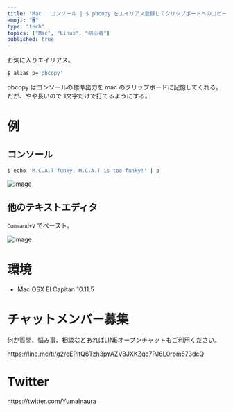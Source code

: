 ```yaml
---
title: "Mac | コンソール | $ pbcopy をエイリアス登録してクリップボードへのコピーを簡単に"
emoji: "🖥"
type: "tech"
topics: ["Mac", "Linux", "初心者"]
published: true
---
```


お気に入りエイリアス。

```bash
$ alias p='pbcopy'
```

pbcopy はコンソールの標準出力を mac のクリップボードに記憶してくれる。
だが、やや長いので 1文字だけで打てるようにする。

# 例

## コンソール

```bash
$ echo 'M.C.A.T funky! M.C.A.T is too funky!' | p
```

![image](https://qiita-image-store.s3.amazonaws.com/0/89618/f8f07a55-9e45-30fa-29af-efb0db3b6b79.png)

## 他のテキストエディタ

`Command+V` でペースト。

![image](https://qiita-image-store.s3.amazonaws.com/0/89618/a98bc6bf-a15c-5363-b698-bdd88764e6c1.png)

# 環境

- Mac OSX El Capitan 10.11.5








<!-- Update From Qiita API -->

# チャットメンバー募集


何か質問、悩み事、相談などあればLINEオープンチャットもご利用ください。

https://line.me/ti/g2/eEPltQ6Tzh3pYAZV8JXKZqc7PJ6L0rpm573dcQ





# Twitter


https://twitter.com/YumaInaura


<!-- Update From Qiita API -->


